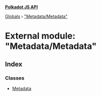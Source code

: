 **[Polkadot JS API](../README.md)**

[Globals](../globals.md) › ["Metadata/Metadata"](_metadata_metadata_.md)

# External module: "Metadata/Metadata"

## Index

### Classes

* [Metadata](../classes/_metadata_metadata_.metadata.md)